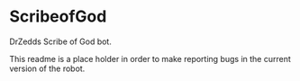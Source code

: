 # ScribeofGod
DrZedds Scribe of God bot.


This readme is a place holder in order to make reporting bugs in the current version of the robot.
